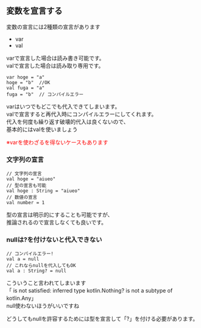 ## 変数を宣言する
変数の宣言には2種類の宣言があります

* var
* val
  
varで宣言した場合は読み書き可能です。    
valで宣言した場合は読み取り専用です。



    var hoge = "a"
    hoge = "b"  //OK
    val fuga = "a"
    fuga = "b"  // コンパイルエラー
   
varはいつでもどこでも代入できてしまいます。    
valで宣言すると再代入時にコンパイルエラーにしてくれます。    
代入を何度も繰り返す破壊的代入は良くないので、    
基本的にはvalを使いましょう
    
<font color=red>※varを使わざるを得ないケースもあります</font>
   
   
   
### 文字列の宣言

    // 文字列の宣言
    val hoge = "aiueo"
    // 型の宣言も可能
    val hoge : String = "aiueo"
    // 数値の宣言
    val number = 1
      
型の宣言は明示的にすることも可能ですが、   
推論されるので宣言しなくても良いです。



### nullは?を付けないと代入できない

    // コンパイルエラー!
    val a = null
    // これならnullを代入してもOK
    val a : String? = null

こういうこと言われてしまいます   
「 is not satisfied: inferred type kotlin.Nothing? is not a subtype of kotlin.Any」    
null使わないほうがいいですね   
    
   
どうしてもnullを許容するためには型を宣言して「?」を付ける必要があります。
  
   

